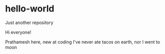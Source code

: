 # hello-world
Just another repository

Hi everyone!

Prathamesh here, new at coding
I've never ate tacos on earth, nor I went to moon 
